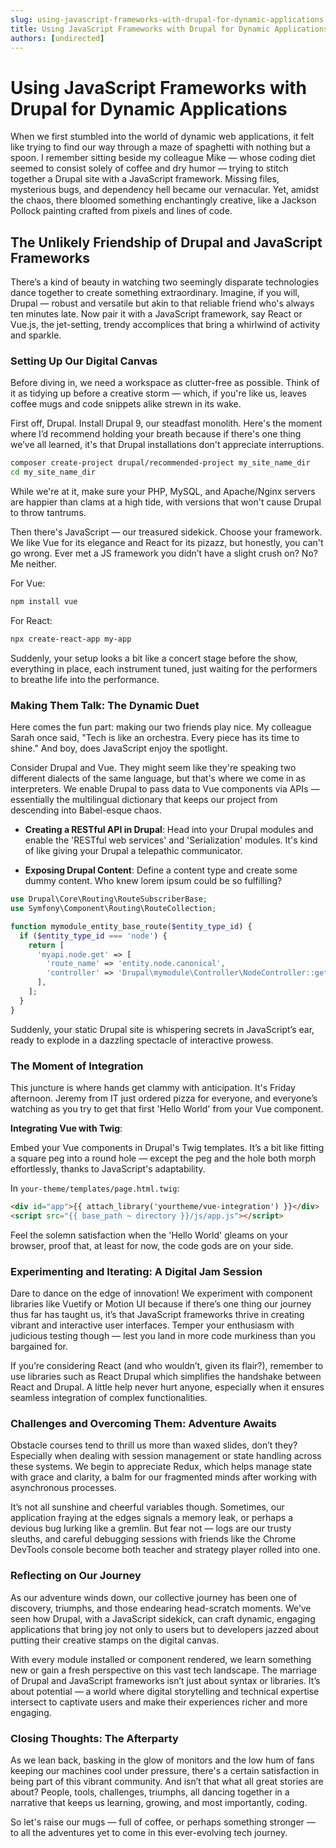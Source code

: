 ```yaml
---
slug: using-javascript-frameworks-with-drupal-for-dynamic-applications
title: Using JavaScript Frameworks with Drupal for Dynamic Applications
authors: [undirected]
---
```



# Using JavaScript Frameworks with Drupal for Dynamic Applications

When we first stumbled into the world of dynamic web applications, it felt like trying to find our way through a maze of spaghetti with nothing but a spoon. I remember sitting beside my colleague Mike — whose coding diet seemed to consist solely of coffee and dry humor — trying to stitch together a Drupal site with a JavaScript framework. Missing files, mysterious bugs, and dependency hell became our vernacular. Yet, amidst the chaos, there bloomed something enchantingly creative, like a Jackson Pollock painting crafted from pixels and lines of code.

## The Unlikely Friendship of Drupal and JavaScript Frameworks

There’s a kind of beauty in watching two seemingly disparate technologies dance together to create something extraordinary. Imagine, if you will, Drupal — robust and versatile but akin to that reliable friend who's always ten minutes late. Now pair it with a JavaScript framework, say React or Vue.js, the jet-setting, trendy accomplices that bring a whirlwind of activity and sparkle.

### Setting Up Our Digital Canvas

Before diving in, we need a workspace as clutter-free as possible. Think of it as tidying up before a creative storm — which, if you're like us, leaves coffee mugs and code snippets alike strewn in its wake. 

First off, Drupal. Install Drupal 9, our steadfast monolith. Here's the moment where I’d recommend holding your breath because if there's one thing we’ve all learned, it's that Drupal installations don't appreciate interruptions.

```bash
composer create-project drupal/recommended-project my_site_name_dir
cd my_site_name_dir
```

While we're at it, make sure your PHP, MySQL, and Apache/Nginx servers are happier than clams at a high tide, with versions that won't cause Drupal to throw tantrums.

Then there's JavaScript — our treasured sidekick. Choose your framework. We like Vue for its elegance and React for its pizazz, but honestly, you can't go wrong. Ever met a JS framework you didn’t have a slight crush on? No? Me neither.

For Vue:

```bash
npm install vue
```

For React:

```bash
npx create-react-app my-app
```

Suddenly, your setup looks a bit like a concert stage before the show, everything in place, each instrument tuned, just waiting for the performers to breathe life into the performance.

### Making Them Talk: The Dynamic Duet

Here comes the fun part: making our two friends play nice. My colleague Sarah once said, "Tech is like an orchestra. Every piece has its time to shine." And boy, does JavaScript enjoy the spotlight.

Consider Drupal and Vue. They might seem like they're speaking two different dialects of the same language, but that's where we come in as interpreters. We enable Drupal to pass data to Vue components via APIs — essentially the multilingual dictionary that keeps our project from descending into Babel-esque chaos.

- **Creating a RESTful API in Drupal**: Head into your Drupal modules and enable the 'RESTful web services' and 'Serialization' modules. It's kind of like giving your Drupal a telepathic communicator.
  
- **Exposing Drupal Content**: Define a content type and create some dummy content. Who knew lorem ipsum could be so fulfilling?

```php
use Drupal\Core\Routing\RouteSubscriberBase;
use Symfony\Component\Routing\RouteCollection;

function mymodule_entity_base_route($entity_type_id) {
  if ($entity_type_id === 'node') {
    return [
      'myapi.node.get' => [
        'route_name' => 'entity.node.canonical',
        'controller' => 'Drupal\mymodule\Controller\NodeController::get'
      ],
    ];
  }
}
```

Suddenly, your static Drupal site is whispering secrets in JavaScript’s ear, ready to explode in a dazzling spectacle of interactive prowess.

### The Moment of Integration

This juncture is where hands get clammy with anticipation. It's Friday afternoon. Jeremy from IT just ordered pizza for everyone, and everyone’s watching as you try to get that first 'Hello World' from your Vue component. 

**Integrating Vue with Twig**:

Embed your Vue components in Drupal's Twig templates. It’s a bit like fitting a square peg into a round hole — except the peg and the hole both morph effortlessly, thanks to JavaScript's adaptability.

In `your-theme/templates/page.html.twig`:

```html
<div id="app">{{ attach_library('yourtheme/vue-integration') }}</div>
<script src="{{ base_path ~ directory }}/js/app.js"></script>
```

Feel the solemn satisfaction when the 'Hello World' gleams on your browser, proof that, at least for now, the code gods are on your side.

### Experimenting and Iterating: A Digital Jam Session

Dare to dance on the edge of innovation! We experiment with component libraries like Vuetify or Motion UI because if there’s one thing our journey thus far has taught us, it’s that JavaScript frameworks thrive in creating vibrant and interactive user interfaces. Temper your enthusiasm with judicious testing though — lest you land in more code murkiness than you bargained for.

If you’re considering React (and who wouldn’t, given its flair?), remember to use libraries such as React Drupal which simplifies the handshake between React and Drupal. A little help never hurt anyone, especially when it ensures seamless integration of complex functionalities.

### Challenges and Overcoming Them: Adventure Awaits

Obstacle courses tend to thrill us more than waxed slides, don’t they? Especially when dealing with session management or state handling across these systems. We begin to appreciate Redux, which helps manage state with grace and clarity, a balm for our fragmented minds after working with asynchronous processes.

It’s not all sunshine and cheerful variables though. Sometimes, our application fraying at the edges signals a memory leak, or perhaps a devious bug lurking like a gremlin. But fear not — logs are our trusty sleuths, and careful debugging sessions with friends like the Chrome DevTools console become both teacher and strategy player rolled into one.

### Reflecting on Our Journey

As our adventure winds down, our collective journey has been one of discovery, triumphs, and those endearing head-scratch moments. We’ve seen how Drupal, with a JavaScript sidekick, can craft dynamic, engaging applications that bring joy not only to users but to developers jazzed about putting their creative stamps on the digital canvas.

With every module installed or component rendered, we learn something new or gain a fresh perspective on this vast tech landscape. The marriage of Drupal and JavaScript frameworks isn’t just about syntax or libraries. It’s about potential — a world where digital storytelling and technical expertise intersect to captivate users and make their experiences richer and more engaging.

### Closing Thoughts: The Afterparty

As we lean back, basking in the glow of monitors and the low hum of fans keeping our machines cool under pressure, there's a certain satisfaction in being part of this vibrant community. And isn’t that what all great stories are about? People, tools, challenges, triumphs, all dancing together in a narrative that keeps us learning, growing, and most importantly, coding.

So let's raise our mugs — full of coffee, or perhaps something stronger — to all the adventures yet to come in this ever-evolving tech journey.